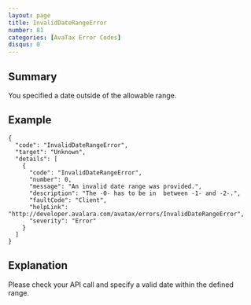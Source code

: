 ```yaml
---
layout: page
title: InvalidDateRangeError
number: 81
categories: [AvaTax Error Codes]
disqus: 0
---
```


## Summary

You specified a date outside of the allowable range.

## Example

    {
      "code": "InvalidDateRangeError",
      "target": "Unknown",
      "details": [
        {
          "code": "InvalidDateRangeError",
          "number": 0,
          "message": "An invalid date range was provided.",
          "description": "The -0- has to be in  between -1- and -2-.",
          "faultCode": "Client",
          "helpLink": "http://developer.avalara.com/avatax/errors/InvalidDateRangeError",
          "severity": "Error"
        }
      ]
    }

## Explanation

Please check your API call and specify a valid date within the defined range.
